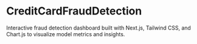 # CreditCardFraudDetection
Interactive fraud detection dashboard built with Next.js, Tailwind CSS, and Chart.js to visualize model metrics and insights.

